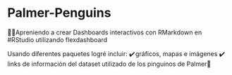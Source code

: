 # Palmer-Penguins
👩‍💻Apreniendo a crear Dashboards interactivos con RMarkdown en #RStudio utilizando flexdashboard

Usando diferentes paquetes logré incluir: 
✔️ gráficos, mapas e imágenes 
✔️ links de información del dataset utilizado de los pinguinos de Palmer🐧

